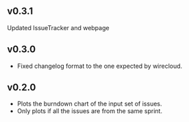 ## v0.3.1

Updated IssueTracker and webpage

## v0.3.0

- Fixed changelog format to the one expected by wirecloud.

## v0.2.0

- Plots the burndown chart of the input set of issues.
- Only plots if all the issues are from the same sprint.
